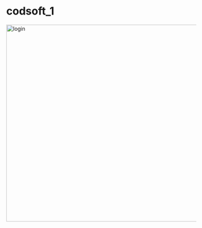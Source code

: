 # codsoft_1
<img width="521" alt="login" src="https://github.com/malayjosshi/codsoft_1/assets/170314602/e4661d94-01eb-4db9-a4f9-d4f5985e6c8f">
